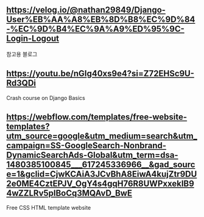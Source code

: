 

## https://velog.io/@nathan29849/Django-User%EB%AA%A8%EB%8D%B8%EC%9D%84-%EC%9D%B4%EC%9A%A9%ED%95%9C-Login-Logout

참고용 블로그

## https://youtu.be/nGIg40xs9e4?si=Z72EHSc9U-Rd3QDi

Crash course on Django Basics

## https://webflow.com/templates/free-website-templates?utm_source=google&utm_medium=search&utm_campaign=SS-GoogleSearch-Nonbrand-DynamicSearchAds-Global&utm_term=dsa-1480385100845___617245336966__&gad_source=1&gclid=CjwKCAiA3JCvBhA8EiwA4kujZtr9DU2e0ME4CztEPJV_OgY4s4gqH76R8UWPxxekIB94wZZLRv5pIBoCq3MQAvD_BwE

Free CSS HTML template website


